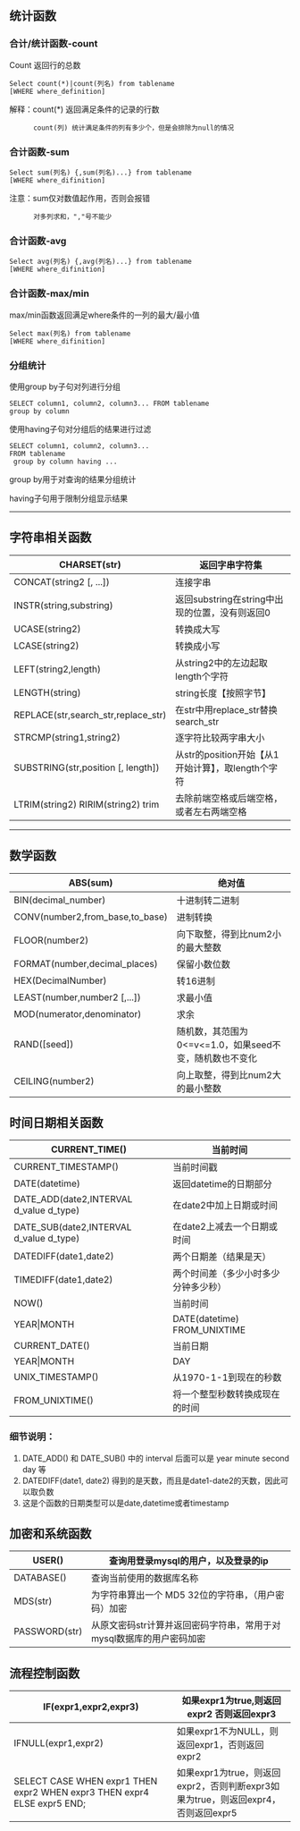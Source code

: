## 统计函数

### 合计/统计函数-count

Count 返回行的总数

```mysql
Select count(*)|count(列名) from tablename
[WHERE where_definition]
```

解释：count(*) 返回满足条件的记录的行数

```
      count(列) 统计满足条件的列有多少个，但是会排除为null的情况
```

### 合计函数-sum

```mysql
Select sum(列名) {,sum(列名)...} from tablename
[WHERE where_difinition]
```

注意：sum仅对数值起作用，否则会报错

```
      对多列求和，","号不能少
```

### 合计函数-avg

```mysql
Select avg(列名) {,avg(列名)...} from tablename
[WHERE where_difinition]
```

### 合计函数-max/min

max/min函数返回满足where条件的一列的最大/最小值

```mysql
Select max(列名) from tablename
[WHERE where_difinition]
```

### 分组统计

使用group by子句对列进行分组

```mysql
SELECT column1, column2, column3... FROM tablename
group by column
```

使用having子句对分组后的结果进行过滤

```mysql
SELECT column1, column2, column3...
FROM tablename
 group by column having ...
```

group by用于对查询的结果分组统计

having子句用于限制分组显示结果

***

## 字符串相关函数

|CHARSET(str)|返回字串字符集|
|--|--|
|CONCAT(string2 [, ...])|连接字串|
|INSTR(string,substring)|返回substring在string中出现的位置，没有则返回0|
|UCASE(string2)|转换成大写|
|LCASE(string2)|转换成小写|
|LEFT(string2,length)|从string2中的左边起取length个字符|
|LENGTH(string)|string长度【按照字节】|
|REPLACE(str,search_str,replace_str)|在str中用replace_str替换search_str|
|STRCMP(string1,string2)|逐字符比较两字串大小|
|SUBSTRING(str,position [, length])|从str的position开始【从1开始计算】，取length个字符|
|LTRIM(string2) RIRIM(string2) trim|去除前端空格或后端空格，或者左右两端空格|

***

## 数学函数

|ABS(sum)|绝对值|
|--|--|
|BIN(decimal_number)|十进制转二进制|
|CONV(number2,from_base,to_base)|进制转换|
|FLOOR(number2)|向下取整，得到比num2小的最大整数|
|FORMAT(number,decimal_places)|保留小数位数|
|HEX(DecimalNumber)|转16进制|
|LEAST(number,number2 [,...])|求最小值|
|MOD(numerator,denominator)|求余|
|RAND([seed])|随机数，其范围为0<=v<=1.0，如果seed不变，随机数也不变化|
|CEILING(number2)|向上取整，得到比num2大的最小整数|

## 时间日期相关函数

|CURRENT_TIME()|当前时间|
|--|--|
|CURRENT_TIMESTAMP()|当前时间戳|
|DATE(datetime)|返回datetime的日期部分|
|DATE_ADD(date2,INTERVAL d_value d_type)|在date2中加上日期或时间|
|DATE_SUB(date2,INTERVAL d_value d_type)|在date2上减去一个日期或时间|
|DATEDIFF(date1,date2)|两个日期差（结果是天）|
|TIMEDIFF(date1,date2)|两个时间差（多少小时多少分钟多少秒）|
|NOW()|当前时间|
|YEAR\|MONTH|DATE(datetime) FROM_UNIXTIME|
|CURRENT_DATE()|当前日期|
|YEAR\|MONTH|DAY|DATE(datetime)|只显示年月日|
|UNIX_TIMESTAMP()|从1970-1-1到现在的秒数|
|FROM_UNIXTIME()|将一个整型秒数转换成现在的时间|

### 细节说明：

1. DATE_ADD() 和 DATE_SUB() 中的 interval 后面可以是 year minute second day 等
2. DATEDIFF(date1, date2) 得到的是天数，而且是date1-date2的天数，因此可以取负数
3. 这是个函数的日期类型可以是date,datetime或者timestamp

## 加密和系统函数

|USER()|查询用登录mysql的用户，以及登录的ip|
|--|--|
|DATABASE()|查询当前使用的数据库名称|
|MDS(str)|为字符串算出一个 MD5 32位的字符串，（用户密码）加密|
|PASSWORD(str)|从原文密码str计算并返回密码字符串，常用于对mysql数据库的用户密码加密|

## 流程控制函数

|IF(expr1,expr2,expr3)|如果expr1为true,则返回expr2 否则返回expr3|
|--|--|
|IFNULL(expr1,expr2)|如果expr1不为NULL，则返回expr1，否则返回expr2|
|SELECT CASE WHEN expr1 THEN expr2 WHEN expr3 THEN expr4 ELSE expr5 END;|如果expr1为true，则返回expr2，否则判断expr3如果为true，则返回expr4，否则返回expr5|
